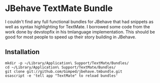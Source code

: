 # JBehave TextMate Bundle

I couldn't find any full functional bundles for JBehave that had snippets as well as syntax highlighting for TextMate. I borrowed some code from the work done by devstopfix in his tmlanguage implementation. This should be good for most people to speed up their story building in JBehave. 

## Installation

	mkdir -p ~/Library/Application\ Support/TextMate/Bundles/
	cd ~/Library/Application\ Support/TextMate/Bundles/
	git clone git://github.com/Gimped/jbehave.tmbundle.git
	osascript -e 'tell app "TextMate" to reload bundles'